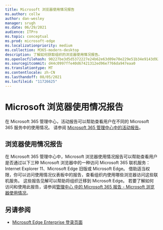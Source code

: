 ```yaml
---
title: Microsoft 浏览器使用情况报告
ms.author: collw
author: dan-wesley
manager: srugh
ms.date: 06/29/2021
audience: ITPro
ms.topic: conceptual
ms.prod: microsoft-edge
ms.localizationpriority: medium
ms.collection: M365-modern-desktop
description: 了解如何获取组织的浏览器使用情况报告。
ms.openlocfilehash: 90227be3d5d5372227e24b62e63d09e70e229e51b34e9143d92afb6d9ebfbd0c
ms.sourcegitcommit: d44c0997ffe40d67421312ed96e7766da947eaa0
ms.translationtype: MT
ms.contentlocale: zh-CN
ms.lasthandoff: 08/05/2021
ms.locfileid: "11726625"
---
```

# <a name="microsoft-browser-usage-report"></a>Microsoft 浏览器使用情况报告

在 Microsoft 365 管理中心，活动报告可以帮助查看用户在不同的 Microsoft 365 服务中的使用情况。 请参阅 [Microsoft 365 管理中心中的活动报告](/microsoft-365/admin/activity-reports/activity-reports?view=o365-worldwide)。

## <a name="browser-usage-report"></a>浏览器使用情况报告

在 Microsoft 365 管理中心中，Microsoft 浏览器使用情况报告可以帮助查看用户是否通过以下三种 Microsoft 浏览器中的一种访问 Microsoft 365 联机服务：Internet Explorer 11、Microsoft Edge 旧版或 Microsoft Edge。 借助适当权限，你可以访问使用情况仪表板中的报告，查看组织内使用哪些浏览器访问这些联机服务。 这些报告见解可以帮助将组织迁移到 Microsoft Edge。 若要了解如何访问和使用此报告，请参阅[管理中心 中的 Microsoft 365 报告 - Microsoft 浏览器使用情况](/microsoft-365/admin/activity-reports/browser-usage-report?view=o365-worldwide)。

## <a name="see-also"></a>另请参阅

- [Microsoft Edge Enterprise 登录页面](https://aka.ms/EdgeEnterprise)
